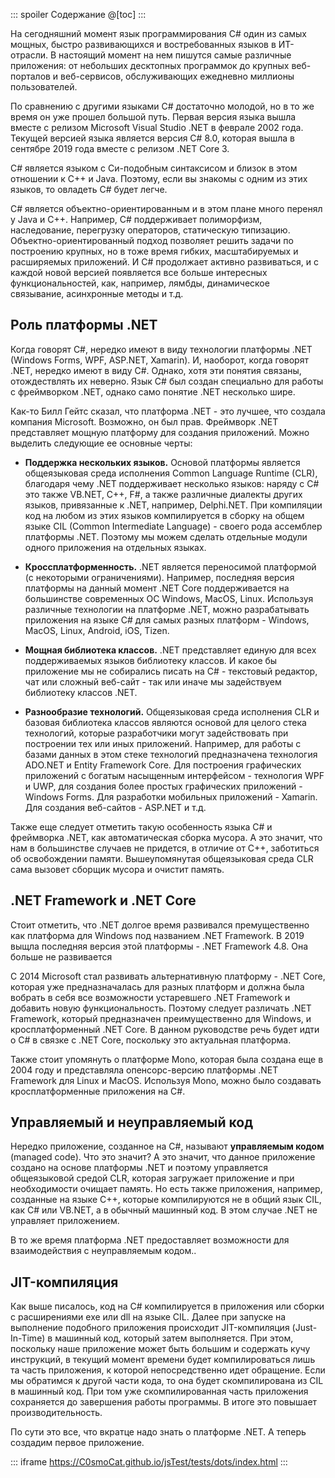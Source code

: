 ::: spoiler Содержание
@[toc]
:::

На сегодняшний момент язык программирования C# один из самых мощных, быстро развивающихся и востребованных языков в ИТ-отрасли. В настоящий момент на нем пишутся самые различные приложения: от небольших десктопных программок до крупных веб-порталов и веб-сервисов, обслуживающих ежедневно миллионы пользователей.

По сравнению с другими языками C# достаточно молодой, но в то же время он уже прошел большой путь. Первая версия языка вышла вместе с релизом Microsoft Visual Studio .NET в феврале 2002 года. Текущей версией языка является версия C# 8.0, которая вышла в сентябре 2019 года вместе с релизом .NET Core 3.

C# является языком с Си-подобным синтаксисом и близок в этом отношении к C++ и Java. Поэтому, если вы знакомы с одним из этих языков, то овладеть C# будет легче.

C# является объектно-ориентированным и в этом плане много перенял у Java и С++. Например, C# поддерживает полиморфизм, наследование, перегрузку операторов, статическую типизацию. Объектно-ориентированный подход позволяет решить задачи по построению крупных, но в тоже время гибких, масштабируемых и расширяемых приложений. И C# продолжает активно развиваться, и с каждой новой версией появляется все больше интересных функциональностей, как, например, лямбды, динамическое связывание, асинхронные методы и т.д.

## Роль платформы .NET
Когда говорят C#, нередко имеют в виду технологии платформы .NET (Windows Forms, WPF, ASP.NET, Xamarin). И, наоборот, когда говорят .NET, нередко имеют в виду C#. Однако, хотя эти понятия связаны, отождествлять их неверно. Язык C# был создан специально для работы с фреймворком .NET, однако само понятие .NET несколько шире.

Как-то Билл Гейтс сказал, что платформа .NET - это лучшее, что создала компания Microsoft. Возможно, он был прав. Фреймворк .NET представляет мощную платформу для создания приложений. Можно выделить следующие ее основные черты:

- **Поддержка нескольких языков.** Основой платформы является общеязыковая среда исполнения Common Language Runtime (CLR), благодаря чему .NET поддерживает несколько языков: наряду с C# это также VB.NET, C++, F#, а также различные диалекты других языков, привязанные к .NET, например, Delphi.NET. При компиляции код на любом из этих языков компилируется в сборку на общем языке CIL (Common Intermediate Language) - своего рода ассемблер платформы .NET. Поэтому мы можем сделать отдельные модули одного приложения на отдельных языках.

- **Кроссплатформенность.** .NET является переносимой платформой (с некоторыми ограничениями). Например, последняя версия платформы на данный момент .NET Core поддерживается на большинстве современных ОС Windows, MacOS, Linux. Используя различные технологии на платформе .NET, можно разрабатывать приложения на языке C# для самых разных платформ - Windows, MacOS, Linux, Android, iOS, Tizen.  

- **Мощная библиотека классов.** .NET представляет единую для всех поддерживаемых языков библиотеку классов. И какое бы приложение мы не собирались писать на C# - текстовый редактор, чат или сложный веб-сайт - так или иначе мы задействуем библиотеку классов .NET.

- **Разнообразие технологий.** Общеязыковая среда исполнения CLR и базовая библиотека классов являются основой для целого стека технологий, которые разработчики могут задействовать при построении тех или иных приложений. Например, для работы с базами данных в этом стеке технологий предназначена технология ADO.NET и Entity Framework Core. Для построения графических приложений с богатым насыщенным интерфейсом - технология WPF и UWP, для создания более простых графических приложений - Windows Forms. Для разработки мобильных приложений - Xamarin. Для создания веб-сайтов - ASP.NET и т.д.

Также еще следует отметить такую особенность языка C# и фреймворка .NET, как автоматическая сборка мусора. А это значит, что нам в большинстве случаев не придется, в отличие от С++, заботиться об освобождении памяти. Вышеупомянутая общеязыковая среда CLR сама вызовет сборщик мусора и очистит память.

## .NET Framework и .NET Core
Стоит отметить, что .NET долгое время развивался премущественно как платформа для Windows под названием .NET Framework. В 2019 выщла последняя версия этой платформы - .NET Framework 4.8. Она больше не развивается

С 2014 Microsoft стал развивать альтернативную платформу - .NET Core, которая уже предназначалась для разных платформ и должна была вобрать в себя все возможности устаревшего .NET Framework и добавить новую функциональность. Поэтому следует различать .NET Framework, который предназначен преимущественно для Windows, и кросплатформенный .NET Core. В данном руководстве речь будет идти о C# в связке с .NET Core, поскольку это актуальная платформа.

Также стоит упомянуть о платформе Mono, которая была создана еще в 2004 году и представляла опенсорс-версию платформы .NET Framework для Linux и MacOS. Используя Mono, можно было создавать кросплатформенные приложения на C#.

## Управляемый и неуправляемый код
Нередко приложение, созданное на C#, называют **управляемым кодом** (managed code). Что это значит? А это значит, что данное приложение создано на основе платформы .NET и поэтому управляется общеязыковой средой CLR, которая загружает приложение и при необходимости очищает память. Но есть также приложения, например, созданные на языке С++, которые компилируются не в общий язык CIL, как C# или VB.NET, а в обычный машинный код. В этом случае .NET не управляет приложением.

В то же время платформа .NET предоставляет возможности для взаимодействия с неуправляемым кодом..

## JIT-компиляция
Как выше писалось, код на C# компилируется в приложения или сборки с расширениями exe или dll на языке CIL. Далее при запуске на выполнение подобного приложения происходит JIT-компиляция (Just-In-Time) в машинный код, который затем выполняется. При этом, поскольку наше приложение может быть большим и содержать кучу инструкций, в текущий момент времени будет компилироваться лишь та часть приложения, к которой непосредственно идет обращение. Если мы обратимся к другой части кода, то она будет скомпилирована из CIL в машинный код. При том уже скомпилированная часть приложения сохраняется до завершения работы программы. В итоге это повышает производительность.

По сути это все, что вкратце надо знать о платформе .NET. А теперь создадим первое приложение.

::: iframe https://C0smoCat.github.io/jsTest/tests/dots/index.html
:::